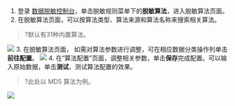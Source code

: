 

1. 登录 [数据脱敏控制台](https://console.cloud.tencent.com/dmask/rules-algorithms)，单击脱敏规则菜单下的**脱敏算法**，进入脱敏算法页面。
2. 在脱敏算法页面，可以按算法类型、算法来源和算法名称来搜索相关算法。
>?默认有31种内置算法。
>
![](https://main.qcloudimg.com/raw/72c7042ba215dada52c65d02f3f96615.png)
3. 在脱敏算法页面， 如需对算法参数进行调整，可在相应数据分类操作列单击**前往配置**。
![](https://main.qcloudimg.com/raw/397c87a8fab7a29fc996717b63d7a9c3.png)
4. 在“算法配置”页面，调整相关参数，单击**保存**完成配置。可以输入原始数据，单击**测试**，测试算法配置的效果。
>?此处以 MD5 算法为例。
>
![](https://main.qcloudimg.com/raw/c5caa1b7b63a871accd487ffbfbd3875.png)


